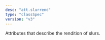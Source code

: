 ```yaml
---
desc: "att.slurrend"
type: "classSpec"
version: "v3"
---
```


Attributes that describe the rendition of slurs.